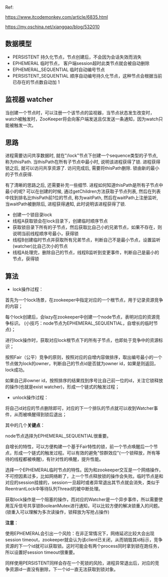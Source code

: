 Ref: 

https://www.itcodemonkey.com/article/6835.html

https://my.oschina.net/xianggao/blog/532010

数据模型
----

- PERSISTENT 持久化节点，节点创建后，不会因为会话失效而消失
- EPHEMERAL 临时节点， 客户端session超时此类节点就会被自动删除
- EPHEMERAL_SEQUENTIAL 临时自动编号节点
- PERSISTENT_SEQUENTIAL 顺序自动编号持久化节点，这种节点会根据当前已存在的节点数自动加 1

监视器 watcher
----

当创建一个节点时，可以注册一个该节点的监视器，当节点状态发生改变时，watch被触发时，ZooKeeper将会向客户端发送且仅发送一条通知，因为watch只能被触发一次。

思路
----

进程需要访问共享数据时, 就在"/lock"节点下创建一个sequence类型的子节点, 称为thisPath. 当thisPath在所有子节点中最小时, 说明该进程获得了锁. 进程获得锁之后, 就可以访问共享资源了. 访问完成后, 需要将thisPath删除. 锁由新的最小的子节点获得.

有了清晰的思路之后, 还需要补充一些细节. 进程如何知道thisPath是所有子节点中最小的呢? 可以在创建的时候, 通过getChildren方法获取子节点列表, 然后在列表中找到排名比thisPath前1位的节点, 称为waitPath, 然后在waitPath上注册监听, 当waitPath被删除后, 进程获得通知, 此时说明该进程获得了锁.

- 创建一个锁目录lock
- 线程A获取锁会在lock目录下，创建临时顺序节点
- 获取锁目录下所有的子节点，然后获取比自己小的兄弟节点，如果不存在，则说明当前线程顺序号最小，获得锁
- 线程B创建临时节点并获取所有兄弟节点，判断自己不是最小节点，设置监听(watcher)比自己次小的节点
- 线程A处理完，删除自己的节点，线程B监听到变更事件，判断自己是最小的节点，获得锁

算法
----

- lock操作过程：

首先为一个lock场景，在zookeeper中指定对应的一个根节点，用于记录资源竞争的内容；

每个lock创建后，会lazy在zookeeper中创建一个node节点，表明对应的资源竞争标识。 (小技巧：node节点为EPHEMERAL_SEQUENTIAL，自增长的临时节点)；

进行lock操作时，获取对应lock根节点下的所有子节点，也即处于竞争中的资源标识；

按照Fair（公平）竞争的原则，按照对应的自增内容做排序，取出编号最小的一个节点做为lock的owner，判断自己的节点id是否就为owner id，如果是则返回，lock成功。

如果自己非owner id，按照排序的结果找到序号比自己前一位的id，关注它锁释放的操作(也就是exist watcher)，形成一个链式的触发过程；

- unlock操作过程：

将自己id对应的节点删除即可，对应的下一个排队的节点就可以收到Watcher事件，从而被唤醒得到锁后退出；

其中的几个**关键点**：

node节点选择为EPHEMERAL_SEQUENTIAL很重要。

自增长的特性，可以方便构建一个基于Fair特性的锁，前一个节点唤醒后一个节点，形成一个链式的触发过程。可以有效的避免"惊群效应"(一个锁释放，所有等待的线程都被唤醒)，有针对性的唤醒，提升性能。

选择一个EPHEMERAL临时节点的特性。因为和zookeeper交互是一个网络操作，不可控因素过多，比如网络断了，上一个节点释放锁的操作会失败。临时节点是和对应的session挂接的，session一旦超时或者异常退出其节点就会消失，类似于ReentrantLock中等待队列Thread的被中断处理。

获取lock操作是一个阻塞的操作，而对应的Watcher是一个异步事件，所以需要使用互斥信号共享锁BooleanMutex进行通知，可以比较方便的解决锁重入的问题。(锁重入可以理解为多次读操作，锁释放为写抢占操作)

**注意**：

使用EPHEMERAL会引出一个风险：在非正常情况下，网络延迟比较大会出现session timeout，zookeeper就会认为该client已关闭，从而销毁其id标示，竞争资源的下一个id就可以获取锁。这时可能会有两个process同时拿到锁在跑任务，所以设置好session timeout很重要。

同样使用PERSISTENT同样会存在一个死锁的风险，进程异常退出后，对应的竞争资源id一直没有删除，下一个id一直无法获取到锁对象。
